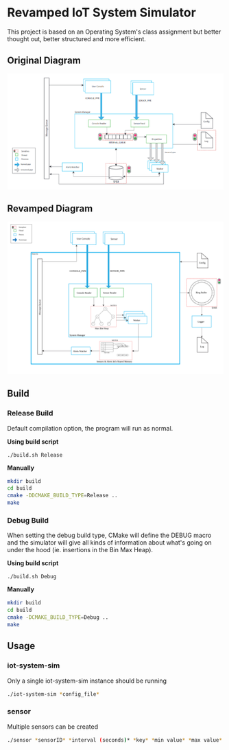 # Revamped IoT System Simulator
This project is based on an Operating System's class assignment but better thought out, better structured and more efficient.

## Original Diagram
[![Original Iot Sim Diagram](assets/original-diagram.png)](assets/original-diagram.png)

## Revamped Diagram
[![Revised Iot Sim Diagram](assets/new_diagram.svg)](assets/new_diagram.svg)

## Build
### Release Build
Default compilation option, the program will run as normal.

**Using build script**
```shell
./build.sh Release
```
**Manually**
```sh
mkdir build
cd build
cmake -DDCMAKE_BUILD_TYPE=Release ..
make
```

### Debug Build
When setting the debug build type, CMake will define the DEBUG macro and the simulator will give all kinds of information about what's going on under the hood (ie. insertions in the Bin Max Heap). 

**Using build script**
```shell
./build.sh Debug
```

**Manually**
```sh
mkdir build
cd build
cmake -DCMAKE_BUILD_TYPE=Debug ..
make
```

## Usage
### iot-system-sim
Only a single iot-system-sim instance should be running

```sh
./iot-system-sim *config_file*
```
### sensor
Multiple sensors can be created

```sh
./sensor *sensorID* *interval (seconds)* *key* *min value* *max value* *config file*
```
